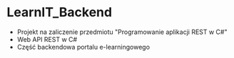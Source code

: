 # LearnIT_Backend
- Projekt na zaliczenie przedmiotu "Programowanie aplikacji REST w C#"
- Web API REST w C#
- Część backendowa portalu e-learningowego
